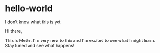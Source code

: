 # hello-world
I don't know what this is yet

Hi there,

This is Mette. I'm very new to this and I'm excited to see what I might learn.
Stay tuned and see what happens!
